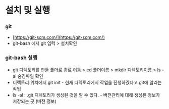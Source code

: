 # 설치 및 실행

### git

* [https://git-scm.com/](https://git-scm.com/)
* git-bash 에서 git 입력 &gt; 설치확인

### git-bash 실행

* git 디렉토리를 만들 폴더로 경로 이동 &gt; cd 폴더이름 &gt; mkdir 디렉토리이름 &gt; ls -al 숨김파일 확인
* 디렉토리 위치에서 git init - 현재 디렉토리에서 작업을 진행하겠다고 git에 알리는 작업
* ls -al : .git 디렉토리가 생성된 것을 알 수 있다. - 버전관리에 대해 생성된 정보가 저장되는 곳 \(버전 정보\)

